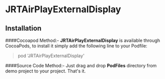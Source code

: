 # JRTAirPlayExternalDisplay

Installation
-------------

####Cocoapod Method:-
**JRTAirPlayExternalDisplay** is available through CocoaPods, to install it simply add the following line to your Podfile:

>pod 'JRTAirPlayExternalDisplay'

####Source Code Method:-
Just drag and drop **PodFiles** directory from demo project to your project. That's it.

